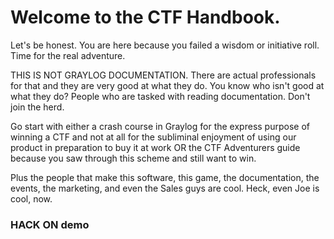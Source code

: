 # Welcome to the CTF Handbook.

Let's be honest. You are here because you failed a wisdom or initiative roll.  Time for the real adventure.

THIS IS NOT GRAYLOG DOCUMENTATION.  There are actual professionals for that and they are very good at what they do.  You know who isn't good at what they do?  People who are tasked with reading documentation. Don't join the herd.


Go start with either a crash course in Graylog for the express purpose of winning a CTF and not at all for the subliminal enjoyment of using our product in preparation to buy it at work OR the CTF Adventurers guide because you saw through this scheme and still want to win. 

Plus the people that make this software, this game, the documentation, the events, the marketing, and even the Sales guys are cool.  Heck, even Joe is cool, now.  

### HACK ON demo